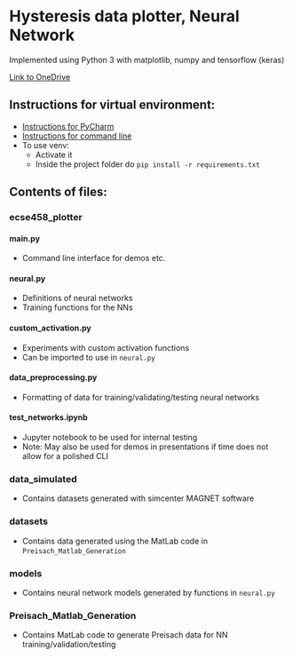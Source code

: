 # Hysteresis data plotter, Neural Network
Implemented using Python 3 with matplotlib, numpy and tensorflow (keras)

[Link to OneDrive](https://mcgill-my.sharepoint.com/:f:/r/personal/christos_cunning_mail_mcgill_ca/Documents/ECSE%20458%20-%20DP%2020?csf=1&web=1&e=xV39kS)

## Instructions for virtual environment:
- [Instructions for PyCharm](https://www.jetbrains.com/help/pycharm/creating-virtual-environment.html#python_create_virtual_env)
- [Instructions for command line](https://docs.python.org/3/library/venv.html)
- To use venv: 
  - Activate it 
  - Inside the project folder do `pip install -r requirements.txt`

## Contents of files:
### ecse458_plotter
#### main.py
- Command line interface for demos etc.
#### neural.py
- Definitions of neural networks
- Training functions for the NNs
#### custom_activation.py
- Experiments with custom activation functions
- Can be imported to use in `neural.py`
#### data_preprocessing.py
- Formatting of data for training/validating/testing neural networks
#### test_networks.ipynb
- Jupyter notebook to be used for internal testing
- Note: May also be used for demos in presentations if time does not allow for a polished CLI
### data_simulated
- Contains datasets generated with simcenter MAGNET software
### datasets
- Contains data generated using the MatLab code in `Preisach_Matlab_Generation`
### models
- Contains neural network models generated by functions in `neural.py`
### Preisach_Matlab_Generation
- Contains MatLab code to generate Preisach data for NN training/validation/testing